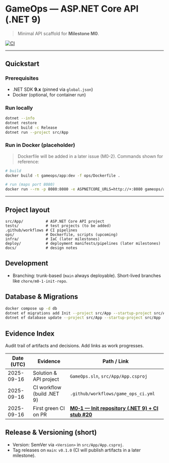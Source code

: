 # GameOps — ASP.NET Core API (.NET 9)

> Minimal API scaffold for **Milestone M0**.

[![CI](https://img.shields.io/github/actions/workflow/status/mikosz08/fantastic-portfolio/game_ops_ci.yml?branch=main)](../../actions)

---

## Quickstart

### Prerequisites

* .NET SDK **9.x** (pinned via `global.json`)
* Docker (optional, for container run)

### Run locally

```bash
dotnet --info
dotnet restore
dotnet build -c Release
dotnet run --project src/App
```

### Run in Docker (placeholder)

> Dockerfile will be added in a later issue (M0-2). Commands shown for reference:

```bash
# build
docker build -t gameops/app:dev -f ops/Dockerfile .

# run (maps port 8080)
docker run --rm -p 8080:8080 -e ASPNETCORE_URLS=http://+:8080 gameops/app:dev
```

---

## Project layout

```
src/App/          # ASP.NET Core API project
tests/            # test projects (to be added)
.github/workflows # CI pipelines
ops/              # Dockerfile, scripts (upcoming)
infra/            # IaC (later milestones)
deploy/           # deployment manifests/pipelines (later milestones)
docs/             # design notes
```

## Development

* Branching: trunk-based (`main` always deployable). Short-lived branches like `chore/m0-1-init-repo`.

## Database & Migrations
```bash
docker compose up -d db
dotnet ef migrations add Init --project src/App --startup-project src/App
dotnet ef database update --project src/App --startup-project src/App
```

## Evidence Index

Audit trail of artifacts and decisions. Add links as work progresses.

| Date (UTC) | Evidence                   | Path / Link                         |
| ---------- | -------------------------- | ----------------------------------- |
| 2025-09-16 | Solution & API project     | `GameOps.sln`, `src/App/App.csproj` |
| 2025-09-16 | CI workflow (build .NET 9) | `.github/workflows/game_ops_ci.yml` |
| 2025-09-16 | First green CI on PR       | **[ M0‑1 — Init repository (.NET 9) + CI stub #20 ](https://github.com/mikosz08/fantastic-portfolio/pull/20)**             |

## Release & Versioning (short)

* Version: SemVer via `<Version>` in `src/App/App.csproj`.
* Tag releases on `main`: `v0.1.0` (CI will publish artifacts in a later milestone).

